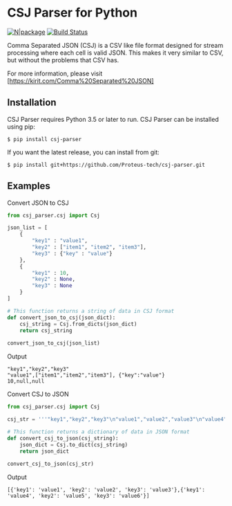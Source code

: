 # CSJ Parser for Python

[![N|package](https://img.shields.io/pypi/v/csjparser.svg)](https://pypi.python.org/pypi/csjparser) [![Build Status](https://circleci.com/gh/panuwizzle/csj-parser.svg?style=svg)](https://circleci.com/gh/panuwizzle/csj-parser)

Comma Separated JSON (CSJ) is a CSV like file format designed for stream processing where each cell is valid JSON. This makes it very similar to CSV, but without the problems that CSV has.

For more information, please visit [https://kirit.com/Comma%20Separated%20JSON]

## Installation

CSJ Parser requires Python 3.5 or later to run.
CSJ Parser can be installed using pip:

```
$ pip install csj-parser
```
If you want the latest release, you can install from git:
```
$ pip install git+https://github.com/Proteus-tech/csj-parser.git
```

## Examples

Convert JSON to CSJ
```python
from csj_parser.csj import Csj

json_list = [
    {
        "key1" : "value1",
        "key2" : ["item1", "item2", "item3"],
        "key3" : {"key" : "value"}
    },
    {
        "key1" : 10,
        "key2" : None,
        "key3" : None
    }
]

# This function returns a string of data in CSJ format
def convert_json_to_csj(json_dict):
    csj_string = Csj.from_dicts(json_dict)
    return csj_string
    
convert_json_to_csj(json_list)
```
Output
```
"key1","key2","key3"
"value1",["item1","item2","item3"], {"key":"value"}
10,null,null
```
Convert CSJ to JSON
```python
from csj_parser.csj import Csj

csj_str = '''"key1","key2","key3"\n"value1","value2","value3"\n"value4","value5","value6"\n'''

# This function returns a dictionary of data in JSON format
def convert_csj_to_json(csj_string):
    json_dict = Csj.to_dict(csj_string)
    return json_dict
    
convert_csj_to_json(csj_str)
```
Output
```
[{'key1': 'value1', 'key2': 'value2', 'key3': 'value3'},{'key1': 'value4', 'key2': 'value5', 'key3': 'value6'}]
```

[//]: #

[https://kirit.com/Comma%20Separated%20JSON]: <https://kirit.com/Comma%20Separated%20JSON>
